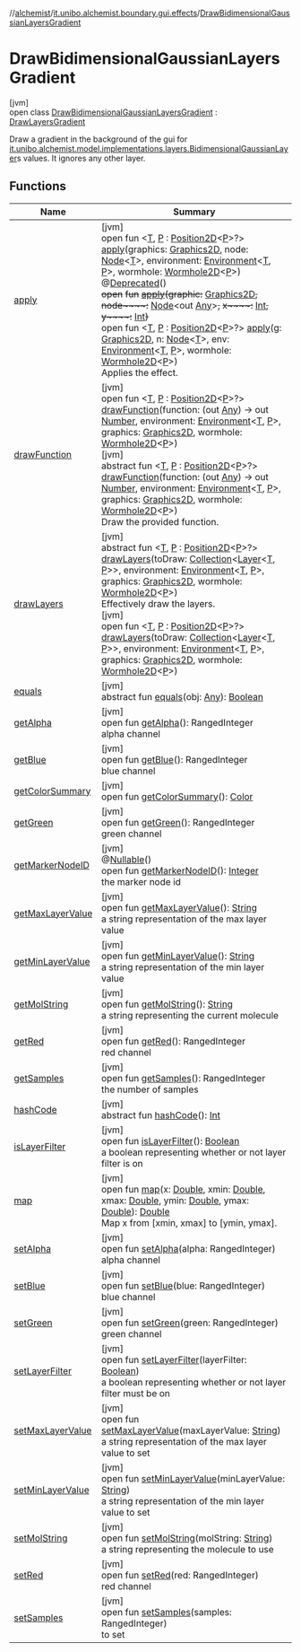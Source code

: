 //[alchemist](../../../index.md)/[it.unibo.alchemist.boundary.gui.effects](../index.md)/[DrawBidimensionalGaussianLayersGradient](index.md)

# DrawBidimensionalGaussianLayersGradient

[jvm]\
open class [DrawBidimensionalGaussianLayersGradient](index.md) : [DrawLayersGradient](../-draw-layers-gradient/index.md)

Draw a gradient in the background of the gui for [it.unibo.alchemist.model.implementations.layers.BidimensionalGaussianLayer](../../it.unibo.alchemist.model.implementations.layers/-bidimensional-gaussian-layer/index.md)s values. It ignores any other layer.

## Functions

| Name | Summary |
|---|---|
| [apply](../-draw-once/apply.md) | [jvm]<br>open fun <[T](../-draw-once/apply.md), [P](../-draw-once/apply.md) : [Position2D](../../it.unibo.alchemist.model.interfaces/-position2-d/index.md)<[P](../../it.unibo.alchemist.boundary.wormhole.implementation/-wormhole-swing/index.md)>?> [apply](../-draw-once/apply.md)(graphics: [Graphics2D](https://docs.oracle.com/javase/8/docs/api/java/awt/Graphics2D.html), node: [Node](../../it.unibo.alchemist.model.interfaces/-node/index.md)<[T](../../it.unibo.alchemist.boundary.monitors/-molecule-injector-g-u-i/index.md)>, environment: [Environment](../../it.unibo.alchemist.model.interfaces/-environment/index.md)<[T](../../it.unibo.alchemist.boundary.monitors/-molecule-injector-g-u-i/index.md), [P](../../it.unibo.alchemist.boundary.wormhole.implementation/-wormhole-swing/index.md)>, wormhole: [Wormhole2D](../../it.unibo.alchemist.boundary.wormhole.interfaces/-wormhole2-d/index.md)<[P](../../it.unibo.alchemist.boundary.wormhole.implementation/-wormhole-swing/index.md)>)<br>@[Deprecated](https://docs.oracle.com/javase/8/docs/api/java/lang/Deprecated.html)()<br>~~open~~ ~~fun~~ [~~apply~~](../-effect/apply.md)~~(~~~~graphic~~~~:~~ [Graphics2D](https://docs.oracle.com/javase/8/docs/api/java/awt/Graphics2D.html)~~,~~ ~~node~~~~:~~ [Node](../../it.unibo.alchemist.model.interfaces/-node/index.md)<out [Any](https://kotlinlang.org/api/latest/jvm/stdlib/kotlin/-any/index.html)>~~,~~ ~~x~~~~:~~ [Int](https://kotlinlang.org/api/latest/jvm/stdlib/kotlin/-int/index.html)~~,~~ ~~y~~~~:~~ [Int](https://kotlinlang.org/api/latest/jvm/stdlib/kotlin/-int/index.html)~~)~~<br>open fun <[T](../-effect/apply.md), [P](../-effect/apply.md) : [Position2D](../../it.unibo.alchemist.model.interfaces/-position2-d/index.md)<[P](../../it.unibo.alchemist.boundary.wormhole.implementation/-wormhole-swing/index.md)>?> [apply](../-effect/apply.md)(g: [Graphics2D](https://docs.oracle.com/javase/8/docs/api/java/awt/Graphics2D.html), n: [Node](../../it.unibo.alchemist.model.interfaces/-node/index.md)<[T](../../it.unibo.alchemist.boundary.monitors/-molecule-injector-g-u-i/index.md)>, env: [Environment](../../it.unibo.alchemist.model.interfaces/-environment/index.md)<[T](../../it.unibo.alchemist.boundary.monitors/-molecule-injector-g-u-i/index.md), [P](../../it.unibo.alchemist.boundary.wormhole.implementation/-wormhole-swing/index.md)>, wormhole: [Wormhole2D](../../it.unibo.alchemist.boundary.wormhole.interfaces/-wormhole2-d/index.md)<[P](../../it.unibo.alchemist.boundary.wormhole.implementation/-wormhole-swing/index.md)>)<br>Applies the effect. |
| [drawFunction](../-draw-layers-gradient/draw-function.md) | [jvm]<br>open fun <[T](../-draw-layers-gradient/draw-function.md), [P](../-draw-layers-gradient/draw-function.md) : [Position2D](../../it.unibo.alchemist.model.interfaces/-position2-d/index.md)<[P](../../it.unibo.alchemist.boundary.wormhole.implementation/-wormhole-swing/index.md)>?> [drawFunction](../-draw-layers-gradient/draw-function.md)(function: (out [Any](https://kotlinlang.org/api/latest/jvm/stdlib/kotlin/-any/index.html)) -> out [Number](https://docs.oracle.com/javase/8/docs/api/java/lang/Number.html), environment: [Environment](../../it.unibo.alchemist.model.interfaces/-environment/index.md)<[T](../../it.unibo.alchemist.boundary.monitors/-molecule-injector-g-u-i/index.md), [P](../../it.unibo.alchemist.boundary.wormhole.implementation/-wormhole-swing/index.md)>, graphics: [Graphics2D](https://docs.oracle.com/javase/8/docs/api/java/awt/Graphics2D.html), wormhole: [Wormhole2D](../../it.unibo.alchemist.boundary.wormhole.interfaces/-wormhole2-d/index.md)<[P](../../it.unibo.alchemist.boundary.wormhole.implementation/-wormhole-swing/index.md)>)<br>[jvm]<br>abstract fun <[T](../-draw-layers-values/draw-function.md), [P](../-draw-layers-values/draw-function.md) : [Position2D](../../it.unibo.alchemist.model.interfaces/-position2-d/index.md)<[P](../../it.unibo.alchemist.boundary.wormhole.implementation/-wormhole-swing/index.md)>?> [drawFunction](../-draw-layers-values/draw-function.md)(function: (out [Any](https://kotlinlang.org/api/latest/jvm/stdlib/kotlin/-any/index.html)) -> out [Number](https://docs.oracle.com/javase/8/docs/api/java/lang/Number.html), environment: [Environment](../../it.unibo.alchemist.model.interfaces/-environment/index.md)<[T](../../it.unibo.alchemist.boundary.monitors/-molecule-injector-g-u-i/index.md), [P](../../it.unibo.alchemist.boundary.wormhole.implementation/-wormhole-swing/index.md)>, graphics: [Graphics2D](https://docs.oracle.com/javase/8/docs/api/java/awt/Graphics2D.html), wormhole: [Wormhole2D](../../it.unibo.alchemist.boundary.wormhole.interfaces/-wormhole2-d/index.md)<[P](../../it.unibo.alchemist.boundary.wormhole.implementation/-wormhole-swing/index.md)>)<br>Draw the provided function. |
| [drawLayers](../-abstract-draw-layers/draw-layers.md) | [jvm]<br>abstract fun <[T](../-abstract-draw-layers/draw-layers.md), [P](../-abstract-draw-layers/draw-layers.md) : [Position2D](../../it.unibo.alchemist.model.interfaces/-position2-d/index.md)<[P](../../it.unibo.alchemist.boundary.wormhole.implementation/-wormhole-swing/index.md)>?> [drawLayers](../-abstract-draw-layers/draw-layers.md)(toDraw: [Collection](https://docs.oracle.com/javase/8/docs/api/java/util/Collection.html)<[Layer](../../it.unibo.alchemist.model.interfaces/-layer/index.md)<[T](../../it.unibo.alchemist.boundary.monitors/-molecule-injector-g-u-i/index.md), [P](../../it.unibo.alchemist.boundary.wormhole.implementation/-wormhole-swing/index.md)>>, environment: [Environment](../../it.unibo.alchemist.model.interfaces/-environment/index.md)<[T](../../it.unibo.alchemist.boundary.monitors/-molecule-injector-g-u-i/index.md), [P](../../it.unibo.alchemist.boundary.wormhole.implementation/-wormhole-swing/index.md)>, graphics: [Graphics2D](https://docs.oracle.com/javase/8/docs/api/java/awt/Graphics2D.html), wormhole: [Wormhole2D](../../it.unibo.alchemist.boundary.wormhole.interfaces/-wormhole2-d/index.md)<[P](../../it.unibo.alchemist.boundary.wormhole.implementation/-wormhole-swing/index.md)>)<br>Effectively draw the layers.<br>[jvm]<br>open fun <[T](../-draw-layers-values/draw-layers.md), [P](../-draw-layers-values/draw-layers.md) : [Position2D](../../it.unibo.alchemist.model.interfaces/-position2-d/index.md)<[P](../../it.unibo.alchemist.boundary.wormhole.implementation/-wormhole-swing/index.md)>?> [drawLayers](../-draw-layers-values/draw-layers.md)(toDraw: [Collection](https://docs.oracle.com/javase/8/docs/api/java/util/Collection.html)<[Layer](../../it.unibo.alchemist.model.interfaces/-layer/index.md)<[T](../../it.unibo.alchemist.boundary.monitors/-molecule-injector-g-u-i/index.md), [P](../../it.unibo.alchemist.boundary.wormhole.implementation/-wormhole-swing/index.md)>>, environment: [Environment](../../it.unibo.alchemist.model.interfaces/-environment/index.md)<[T](../../it.unibo.alchemist.boundary.monitors/-molecule-injector-g-u-i/index.md), [P](../../it.unibo.alchemist.boundary.wormhole.implementation/-wormhole-swing/index.md)>, graphics: [Graphics2D](https://docs.oracle.com/javase/8/docs/api/java/awt/Graphics2D.html), wormhole: [Wormhole2D](../../it.unibo.alchemist.boundary.wormhole.interfaces/-wormhole2-d/index.md)<[P](../../it.unibo.alchemist.boundary.wormhole.implementation/-wormhole-swing/index.md)>) |
| [equals](../-effect/equals.md) | [jvm]<br>abstract fun [equals](../-effect/equals.md)(obj: [Any](https://kotlinlang.org/api/latest/jvm/stdlib/kotlin/-any/index.html)): [Boolean](https://kotlinlang.org/api/latest/jvm/stdlib/kotlin/-boolean/index.html) |
| [getAlpha](index.md#-1609809598%2FFunctions%2F-267951372) | [jvm]<br>open fun [getAlpha](index.md#-1609809598%2FFunctions%2F-267951372)(): RangedInteger<br>alpha channel |
| [getBlue](index.md#1167250208%2FFunctions%2F-267951372) | [jvm]<br>open fun [getBlue](index.md#1167250208%2FFunctions%2F-267951372)(): RangedInteger<br>blue channel |
| [getColorSummary](../-abstract-draw-layers/get-color-summary.md) | [jvm]<br>open fun [getColorSummary](../-abstract-draw-layers/get-color-summary.md)(): [Color](https://docs.oracle.com/javase/8/docs/api/java/awt/Color.html) |
| [getGreen](index.md#-1357752515%2FFunctions%2F-267951372) | [jvm]<br>open fun [getGreen](index.md#-1357752515%2FFunctions%2F-267951372)(): RangedInteger<br>green channel |
| [getMarkerNodeID](index.md#470324422%2FFunctions%2F-267951372) | [jvm]<br>@[Nullable](https://docs.oracle.com/javase/8/docs/api/javax/annotation/Nullable.html)()<br>open fun [getMarkerNodeID](index.md#470324422%2FFunctions%2F-267951372)(): [Integer](https://docs.oracle.com/javase/8/docs/api/java/lang/Integer.html)<br>the marker node id |
| [getMaxLayerValue](index.md#-137617604%2FFunctions%2F-267951372) | [jvm]<br>open fun [getMaxLayerValue](index.md#-137617604%2FFunctions%2F-267951372)(): [String](https://docs.oracle.com/javase/8/docs/api/java/lang/String.html)<br>a string representation of the max layer value |
| [getMinLayerValue](index.md#177375118%2FFunctions%2F-267951372) | [jvm]<br>open fun [getMinLayerValue](index.md#177375118%2FFunctions%2F-267951372)(): [String](https://docs.oracle.com/javase/8/docs/api/java/lang/String.html)<br>a string representation of the min layer value |
| [getMolString](index.md#676927493%2FFunctions%2F-267951372) | [jvm]<br>open fun [getMolString](index.md#676927493%2FFunctions%2F-267951372)(): [String](https://docs.oracle.com/javase/8/docs/api/java/lang/String.html)<br>a string representing the current molecule |
| [getRed](index.md#997430831%2FFunctions%2F-267951372) | [jvm]<br>open fun [getRed](index.md#997430831%2FFunctions%2F-267951372)(): RangedInteger<br>red channel |
| [getSamples](index.md#-1799038779%2FFunctions%2F-267951372) | [jvm]<br>open fun [getSamples](index.md#-1799038779%2FFunctions%2F-267951372)(): RangedInteger<br>the number of samples |
| [hashCode](../-effect/hash-code.md) | [jvm]<br>abstract fun [hashCode](../-effect/hash-code.md)(): [Int](https://kotlinlang.org/api/latest/jvm/stdlib/kotlin/-int/index.html) |
| [isLayerFilter](../-abstract-draw-layers/is-layer-filter.md) | [jvm]<br>open fun [isLayerFilter](../-abstract-draw-layers/is-layer-filter.md)(): [Boolean](https://kotlinlang.org/api/latest/jvm/stdlib/kotlin/-boolean/index.html)<br>a boolean representing whether or not layer filter is on |
| [map](../-draw-layers-gradient/map.md) | [jvm]<br>open fun [map](../-draw-layers-gradient/map.md)(x: [Double](https://kotlinlang.org/api/latest/jvm/stdlib/kotlin/-double/index.html), xmin: [Double](https://kotlinlang.org/api/latest/jvm/stdlib/kotlin/-double/index.html), xmax: [Double](https://kotlinlang.org/api/latest/jvm/stdlib/kotlin/-double/index.html), ymin: [Double](https://kotlinlang.org/api/latest/jvm/stdlib/kotlin/-double/index.html), ymax: [Double](https://kotlinlang.org/api/latest/jvm/stdlib/kotlin/-double/index.html)): [Double](https://kotlinlang.org/api/latest/jvm/stdlib/kotlin/-double/index.html)<br>Map x from [xmin, xmax] to [ymin, ymax]. |
| [setAlpha](index.md#-256941374%2FFunctions%2F-267951372) | [jvm]<br>open fun [setAlpha](index.md#-256941374%2FFunctions%2F-267951372)(alpha: RangedInteger)<br>alpha channel |
| [setBlue](index.md#-354420728%2FFunctions%2F-267951372) | [jvm]<br>open fun [setBlue](index.md#-354420728%2FFunctions%2F-267951372)(blue: RangedInteger)<br>blue channel |
| [setGreen](index.md#2124109629%2FFunctions%2F-267951372) | [jvm]<br>open fun [setGreen](index.md#2124109629%2FFunctions%2F-267951372)(green: RangedInteger)<br>green channel |
| [setLayerFilter](index.md#792349975%2FFunctions%2F-267951372) | [jvm]<br>open fun [setLayerFilter](index.md#792349975%2FFunctions%2F-267951372)(layerFilter: [Boolean](https://kotlinlang.org/api/latest/jvm/stdlib/kotlin/-boolean/index.html))<br>a boolean representing whether or not layer filter must be on |
| [setMaxLayerValue](index.md#702102851%2FFunctions%2F-267951372) | [jvm]<br>open fun [setMaxLayerValue](index.md#702102851%2FFunctions%2F-267951372)(maxLayerValue: [String](https://docs.oracle.com/javase/8/docs/api/java/lang/String.html))<br>a string representation of the max layer value to set |
| [setMinLayerValue](index.md#-919027307%2FFunctions%2F-267951372) | [jvm]<br>open fun [setMinLayerValue](index.md#-919027307%2FFunctions%2F-267951372)(minLayerValue: [String](https://docs.oracle.com/javase/8/docs/api/java/lang/String.html))<br>a string representation of the min layer value to set |
| [setMolString](index.md#-2103088628%2FFunctions%2F-267951372) | [jvm]<br>open fun [setMolString](index.md#-2103088628%2FFunctions%2F-267951372)(molString: [String](https://docs.oracle.com/javase/8/docs/api/java/lang/String.html))<br>a string representing the molecule to use |
| [setRed](index.md#1704630319%2FFunctions%2F-267951372) | [jvm]<br>open fun [setRed](index.md#1704630319%2FFunctions%2F-267951372)(red: RangedInteger)<br>red channel |
| [setSamples](index.md#1279484357%2FFunctions%2F-267951372) | [jvm]<br>open fun [setSamples](index.md#1279484357%2FFunctions%2F-267951372)(samples: RangedInteger)<br>to set |
